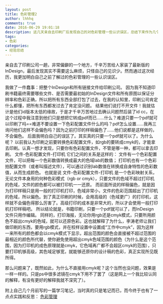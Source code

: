 ```yaml
---
layout: post
title: 色彩管理2
author: lhhhq
comments: true
date: 2016-06-29 19:01:18
description: 这几天亲自去印刷厂后发现自己的对色彩管理一些认识误区，总结下来作为几个月前写的那篇《色彩管理》的后续和补充。
tags:
- 色彩
categories:
- 经验总结
---
```


亲自去了印刷公司一趟，非常偏僻的一个地方，千辛万苦给人家装了最新版的InDesign，最后发现其实不需要这么麻烦，只怪自己的见识少。然而通过这次经历，我更加明白自己之前了解过的色彩管理的一些认识误区。

我做了一件蠢事：把整个InDesign和所有链接文件给印刷公司。
因为我不知道印刷书籍最终需要哪些文件、是否需要最初始的InDesign文件和所有原图以保证分辨率和色彩正确，所以把所有东西全部打包了过去，在我的认知里，印刷公司肯定什么都懂，把所有东西都发过去了肯定没问题。
结果他们说打不开文件！我就估计是他们id版本太低的缘故，于是才千辛万苦地过去确认问题然后装了id cc，在这个过程中我注意到他们只是想把它转成pdf而已……什么？难道只要一个pdf就可以印刷了吗==难道不要设置一下色彩配置文件什么的吗？pdf怎么设置……我再三询问他们这样不会偏色吗？因为之前打印的样稿偏色了……他们说都是这样做的，不会偏色。
后面我明白自己的误区了。其实真的只要一个pdf就可以了。为什么呢？
以前我认为印刷之前要转换色彩配置文件，如rgb的要转成cmyk的，才能拿去印刷。认真一想才发现，只要你有色彩配置文件，不管是哪一种，都可以拿去印刷。
文件-色彩配置文件-打印机 它们之间的关系是这样的：
文件有一个色彩配置文件，可以把每一个色彩数值转换成最大的色域lab的数值；
打印机也有一个色彩拍配置文件（或者叫描述文件），可以通过识别lab数值在转换成自身特性的色彩数值，从而生成颜色。
也就是说 文件-色彩配置文件-打印机 是一个色彩映射关系，无论文件本身用的何种色彩模式（rgb or cmyk），只要文件的色域不超过打印机的色域，文件的颜色都可以被打印机一一还原。
而前面所说的样稿偏色，就是因为打印样稿只是用一般的打印机打印，色域非常小，文件的色彩范围超出了打印机的色域，所以偏色。到了真正印刷的时候，会用高级的（色域更广）的打印机，这样就不会偏色得那么厉害了。高级打印的成本是非常大的，所以才会使用一般打印机打印样稿吧。
所以结论就是，书籍印刷，只要一个pdf就可以了，而InDesign文件只用作编辑。
同样的，打印海报，无论你用rgb还是cmyk模式，只要所用颜色不超出cmyk的色域，就可以还原色彩。这也就解释了为什么，李涛老师让我们做印刷的东西，要用rgb模式，并在校样设置中设置成“工作中cmyk”，因为这样一来所有的颜色都会以cmyk模式下显示，超出范围的颜色会直接被不超过范围的最相近的颜色所代替，使你避免使用超出cmyk色域范围的颜色（为什么是这个范围，因为打印机的成色原理就是cmyk，它色域再广都不会超区cmyk的范围），只要打印机够高级，其色域足够宽，就能够还原你的设计稿的色彩，真正实现所见既所得。

那么问题来了，既然如此，为什么不直接用cmyk呢？这个当然也没问题，效果是一样一样的。只是ps中很多滤镜在cmyk下用不了罢了（这是网上一个我比较认同的解释，有没有更好的解释我就不深究了）。

附上自己几个月前写的一篇学习笔记，当时真的只是笔记而已，而今终于也有了一点点实践和反思：
[色彩管理](http://ce.sysu.edu.cn/hope/Item/157446.aspx)